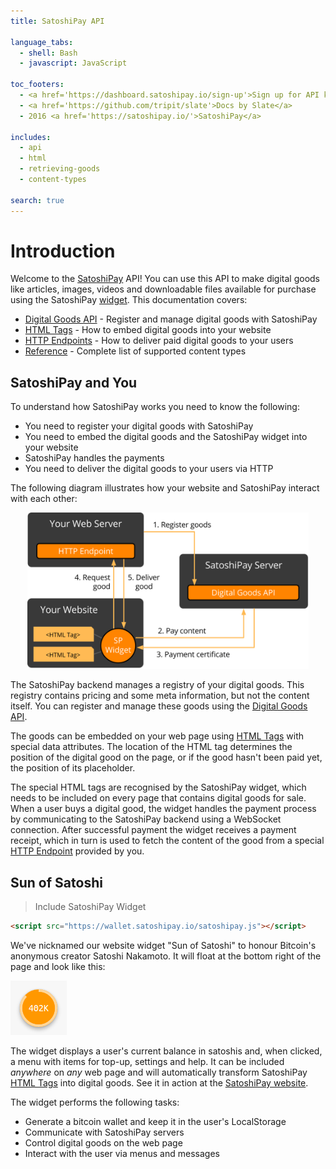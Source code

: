 ```yaml
---
title: SatoshiPay API

language_tabs:
  - shell: Bash
  - javascript: JavaScript

toc_footers:
  - <a href='https://dashboard.satoshipay.io/sign-up'>Sign up for API key</a>
  - <a href='https://github.com/tripit/slate'>Docs by Slate</a>
  - 2016 <a href='https://satoshipay.io/'>SatoshiPay</a>

includes:
  - api
  - html
  - retrieving-goods
  - content-types

search: true
---
```


# Introduction

Welcome to the [SatoshiPay](https://satoshipay.io/) API! You can use this API to make digital goods like articles, images, videos and downloadable files available for purchase using the SatoshiPay [widget](#sun-of-satoshi). This documentation covers:

* [Digital Goods API](#digital-goods-api) - Register and manage digital goods with SatoshiPay
* [HTML Tags](#html-tags) - How to embed digital goods into your website
* [HTTP Endpoints](#http-endpoints) - How to deliver paid digital goods to your users
* [Reference](#reference) - Complete list of supported content types

## SatoshiPay and You

To understand how SatoshiPay works you need to know the following:

* You need to register your digital goods with SatoshiPay
* You need to embed the digital goods and the SatoshiPay widget into your website
* SatoshiPay handles the payments
* You need to deliver the digital goods to your users via HTTP

The following diagram illustrates how your website and SatoshiPay interact with each other:

<p align="center">
  <img src="images/api.svg" width="450px" height="250px" />
</p>

The SatoshiPay backend manages a registry of your digital goods. This registry contains pricing and some meta information, but not the content itself. You can register and manage these goods using the [Digital Goods API](#digital-goods-api).

The goods can be embedded on your web page using [HTML Tags](#html-tags) with special data attributes. The location of the HTML tag determines the position of the digital good on the page, or if the good hasn't been paid yet, the position of its placeholder.

The special HTML tags are recognised by the SatoshiPay widget, which needs to be included on every page that contains digital goods for sale. When a user buys a digital good, the widget handles the payment process by communicating to the SatoshiPay backend using a WebSocket connection. After successful payment the widget receives a payment receipt, which in turn is used to fetch the content of the good from a special [HTTP Endpoint](#http-endpoints) provided by you.

## Sun of Satoshi

> Include SatoshiPay Widget

```html
<script src="https://wallet.satoshipay.io/satoshipay.js"></script>
```

We've nicknamed our website widget "Sun of Satoshi" to honour Bitcoin's anonymous creator Satoshi Nakamoto. It will float at the bottom right of the page and look like this:

<p>
  <img src="images/sun.png" />
</p>

The widget displays a user's current balance in satoshis and, when clicked, a menu with items for top-up, settings and help. It can be included *anywhere* on *any* web page and will automatically transform SatoshiPay [HTML Tags](#html-tags) into digital goods. See it in action at the <a href="https://satoshipay.io/">SatoshiPay website</a>.

The widget performs the following tasks:

* Generate a bitcoin wallet and keep it in the user's LocalStorage
* Communicate with SatoshiPay servers
* Control digital goods on the web page
* Interact with the user via menus and messages
